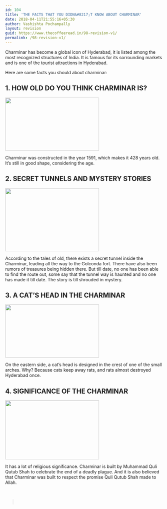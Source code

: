 ```yaml
---
id: 104
title: 'THE FACTS THAT YOU DIDN&#8217;T KNOW ABOUT CHARMINAR'
date: 2018-04-11T21:55:16+05:30
author: Vashishta Pochampally
layout: revision
guid: https://www.thecoffeeread.in/98-revision-v1/
permalink: /98-revision-v1/
---
```

Charminar has become a global icon of Hyderabad, it is listed among the most recognized structures of India. It is famous for its sorrounding markets and is one of the tourist attractions in Hyderabad.

Here are some facts you should about charminar:

## 1. HOW OLD DO YOU THINK CHARMINAR IS?

<img class="alignnone size-medium wp-image-99" src="https://www.thecoffeeread.in/wp-content/uploads/2018/04/charminar-300x169.jpg" alt="" width="300" height="169" srcset="https://www.thecoffeeread.in/wp-content/uploads/2018/04/charminar-300x169.jpg 300w, https://www.thecoffeeread.in/wp-content/uploads/2018/04/charminar-768x432.jpg 768w, https://www.thecoffeeread.in/wp-content/uploads/2018/04/charminar-1024x576.jpg 1024w, https://www.thecoffeeread.in/wp-content/uploads/2018/04/charminar.jpg 1280w" sizes="(max-width: 300px) 100vw, 300px" /> 

Charminar was constructed in the year 1591, which makes it 428 years old. It&#8217;s still in good shape, considering the age.

## 2. SECRET TUNNELS AND MYSTERY STORIES

<img class="alignnone size-medium wp-image-101" src="https://www.thecoffeeread.in/wp-content/uploads/2018/04/tunnnnn-300x201.jpg" alt="" width="300" height="201" srcset="https://www.thecoffeeread.in/wp-content/uploads/2018/04/tunnnnn-300x201.jpg 300w, https://www.thecoffeeread.in/wp-content/uploads/2018/04/tunnnnn-768x514.jpg 768w, https://www.thecoffeeread.in/wp-content/uploads/2018/04/tunnnnn-1024x685.jpg 1024w" sizes="(max-width: 300px) 100vw, 300px" /> 

According to the tales of old, there exists a secret tunnel inside the Charminar, leading all the way to the Golconda fort. There have also been rumors of treasures being hidden there. But till date, no one has been able to find the route out, some say that the tunnel way is haunted and no one has made it till date. The story is till shrouded in mystery.

## 3. A CAT&#8217;S HEAD IN THE CHARMINAR

<img class="alignnone size-medium wp-image-102" src="https://www.thecoffeeread.in/wp-content/uploads/2018/04/Cat-Head-Charminar-300x169.jpg" alt="" width="300" height="169" srcset="https://www.thecoffeeread.in/wp-content/uploads/2018/04/Cat-Head-Charminar-300x169.jpg 300w, https://www.thecoffeeread.in/wp-content/uploads/2018/04/Cat-Head-Charminar-768x432.jpg 768w, https://www.thecoffeeread.in/wp-content/uploads/2018/04/Cat-Head-Charminar.jpg 1024w" sizes="(max-width: 300px) 100vw, 300px" /> 

On the eastern side, a cat&#8217;s head is designed in the crest of one of the small arches. Why? Because cats keep away rats, and rats almost destroyed Hyderabad once.

## 4. SIGNIFICANCE OF THE CHARMINAR

<img class="alignnone size-medium wp-image-103" src="https://www.thecoffeeread.in/wp-content/uploads/2018/04/charminar-1-300x188.jpg" alt="" width="300" height="188" srcset="https://www.thecoffeeread.in/wp-content/uploads/2018/04/charminar-1-300x188.jpg 300w, https://www.thecoffeeread.in/wp-content/uploads/2018/04/charminar-1-768x480.jpg 768w, https://www.thecoffeeread.in/wp-content/uploads/2018/04/charminar-1-1024x640.jpg 1024w, https://www.thecoffeeread.in/wp-content/uploads/2018/04/charminar-1.jpg 1280w" sizes="(max-width: 300px) 100vw, 300px" /> 

It has a lot of religious significance. Charminar is built by Muhammad Quli Qutub Shah to celebrate the end of a deadly plague. And it is also believed that Charminar was built to respect the promise Quli Qutub Shah made to Allah.

&nbsp;

> &nbsp;